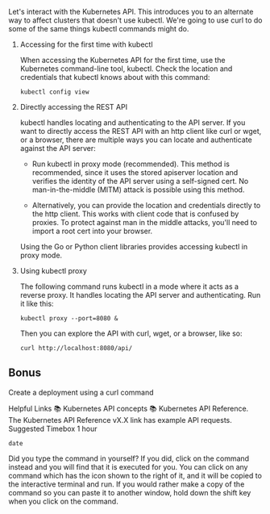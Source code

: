 Let's interact with the Kubernetes API. This introduces you to an alternate way to affect clusters that doesn't use kubectl. We're going to use curl to do some of the same things kubectl commands might do.

1. Accessing for the first time with kubectl
    
    When accessing the Kubernetes API for the first time, use the Kubernetes command-line tool, kubectl. Check the location and credentials that kubectl knows about with this command:

    ```execute
    kubectl config view
    ```

2. Directly accessing the REST API

    kubectl handles locating and authenticating to the API server. If you want to directly access the REST API with an http client like curl or wget, or a browser, there are multiple ways you can locate and authenticate against the API server:

    * Run kubectl in proxy mode (recommended). This method is recommended, since it uses the stored apiserver location and verifies the identity of the API server using a self-signed cert. No man-in-the-middle (MITM) attack is possible using this method.

    * Alternatively, you can provide the location and credentials directly to the http client. This works with client code that is confused by proxies. To protect against man in the middle attacks, you'll need to import a root cert into your browser.

    Using the Go or Python client libraries provides accessing kubectl in proxy mode.

3. Using kubectl proxy 
    
    The following command runs kubectl in a mode where it acts as a reverse proxy. It handles locating the API server and authenticating. Run it like this:
    
    ```execute
    kubectl proxy --port=8080 &
    ```

    Then you can explore the API with curl, wget, or a browser, like so:

    ```execute
    curl http://localhost:8080/api/
    ```


## Bonus

Create a deployment using a curl command

Helpful Links
📚 Kubernetes API concepts
📚 Kubernetes API Reference. The Kubernetes API Reference vX.X link has example API requests.
Suggested Timebox
1 hour

```execute
date
```

Did you type the command in yourself? If you did, click on the command instead and you will find that it is executed for you. You can click on any command which has the <span class="fas fa-running"></span> icon shown to the right of it, and it will be copied to the interactive terminal and run. If you would rather make a copy of the command so you can paste it to another window, hold down the shift key when you click on the command.
